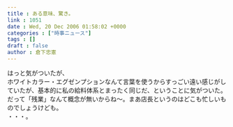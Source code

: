 ```yaml
---
title : ある意味、驚き。
link : 1051
date : Wed, 20 Dec 2006 01:58:02 +0000
categories : ["時事ニュース"]
tags : []
draft : false
author : 倉下忠憲
---
```


はっと気がついたが、<BR>ホワイトカラー・エグゼンプションなんて言葉を使うからすっごい遠い感じがしていたが、基本的に私の給料体系とまったく同じだ、ということに気がついた。だって「残業」なんて概念が無いからね～。まあ店長というのはどこも忙しいものでしょうけども。<BR>・・・。<br><br>
